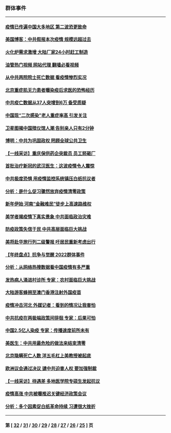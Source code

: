 ### 群体事件
---
#### [疫情已传遍中国大多地区 第二波恐更致命](../../pages/ncid279/n13914332.md?01262045) 
#### [美国博客：中共假报本次疫情 规模远超过去](../../pages/ncid279/n13912604.md?01262045) 
#### [火化炉需求激增 大陆厂家24小时赶工制造](../../pages/ncid279/n13912205.md?01262045) 
#### [油管热门视频 网站代理 翻墙必看视频](http://138.2.39.72:81/youtube.html?epic-marker?01262045)
#### [从中共两院院士死亡数据 看疫情惨烈实况](../../pages/ncid279/n13910619.md?01262045) 
#### [北京重症肌无力患者曝染疫后求医的恐怖经历](../../pages/ncid279/n13909480.md?01262045) 
#### [中共疫亡数据从37人突增到6万 备受质疑](../../pages/ncid279/n13907051.md?01262045) 
#### [中国现“二次感染”老人重症率高 引发关注](../../pages/ncid279/n13906493.md?01262045) 
#### [卫星图揭中国殡仪馆人潮 告别亲人只有2分钟](../../pages/ncid279/n13904053.md?01262045) 
#### [博明：中共为巩固政权 罔顾全球公共卫生](../../pages/ncid279/n13901752.md?01262045) 
#### [【一线采访】重庆保供药企突裁员 员工怒砸厂](../../pages/ncid279/n13901673.md?01262045) 
#### [首批治疗新冠的武汉医生：这波疫情令人震惊](../../pages/ncid279/n13900313.md?01262045) 
#### [中共极度恐惧 用疫情监控系统镇压白纸抗议者](../../pages/ncid279/n13900225.md?01262045) 
#### [分析：是什么促习骤然放弃疫情清零政策](../../pages/ncid279/n13899652.md?01262045) 
#### [新年伊始 河南“金融难民”徒步上高速路维权](../../pages/ncid279/n13897842.md?01262045) 
#### [美学者揭疫情下真实景象 中共面临政治灾难](../../pages/ncid279/n13896569.md?01262045) 
#### [防疫政策失信于民 中共高层面临巨大挑战](../../pages/ncid279/n13894627.md?01262045) 
#### [美将赴华旅行列二级警报 吁居民重新考虑出行](../../pages/ncid279/n13894518.md?01262045) 
#### [【年终盘点】抗争与觉醒 2022群体事件](../../pages/ncid279/n13888314.md?01262045) 
#### [分析：从网络热搜数据看中国疫情有多严重](../../pages/ncid279/n13893186.md?01262045) 
#### [发热病人涌进村诊所 专家：农村面临巨大挑战](../../pages/ncid279/n13892271.md?01262045) 
#### [大陆游客蜂拥至澳门香港注射外国疫苗](../../pages/ncid279/n13892276.md?01262045) 
#### [疫情冲击河北 外媒记者：看到的情况让我害怕](../../pages/ncid279/n13891260.md?01262045) 
#### [中共抗疫在两极端政策间徘徊 专家：后果可怕](../../pages/ncid279/n13891235.md?01262045) 
#### [中国2.5亿人染疫 专家：传播速度前所未有](../../pages/ncid279/n13890708.md?01262045) 
#### [美医生：中共用最危险的做法来结束清零](../../pages/ncid279/n13889983.md?01262045) 
#### [北京隐瞒死亡人数 洋五毛杠上美教授被起底](../../pages/ncid279/n13886904.md?01262045) 
#### [欧洲议会通过决议 谴中共迫害人权 要加强制裁](../../pages/ncid279/n13885670.md?01262045) 
#### [【一线采访】待遇差 多地医学院专硕生发起抗议](../../pages/ncid279/n13883914.md?01262045) 
#### [疫情高涨 中共被曝推迟关键经济政策会议](../../pages/ncid279/n13884170.md?01262045) 
#### [分析：多个因素促白纸革命持续 习遭很大挫折](../../pages/ncid279/n13872455.md?01262045) 

---
#### 第 [ [32](./32.md?01262045) / [31](./31.md?01262045) / [30](./30.md?01262045) / [29](./29.md?01262045) / [28](./28.md?01262045) / [27](./27.md?01262045) / [26](./26.md?01262045) / [25](./25.md?01262045) ] 页
